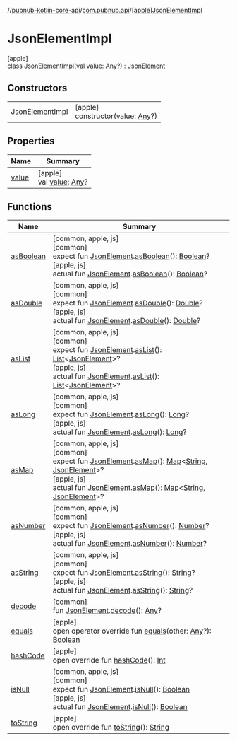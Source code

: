 //[pubnub-kotlin-core-api](../../../index.md)/[com.pubnub.api](../index.md)/[[apple]JsonElementImpl](index.md)

# JsonElementImpl

[apple]\
class [JsonElementImpl](index.md)(val value: [Any](https://kotlinlang.org/api/latest/jvm/stdlib/kotlin-stdlib/kotlin/-any/index.html)?) : [JsonElement](../-json-element/index.md)

## Constructors

| | |
|---|---|
| [JsonElementImpl](-json-element-impl.md) | [apple]<br>constructor(value: [Any](https://kotlinlang.org/api/latest/jvm/stdlib/kotlin-stdlib/kotlin/-any/index.html)?) |

## Properties

| Name | Summary |
|---|---|
| [value](../-json-element/[apple]value.md) | [apple]<br>val [value](../-json-element/[apple]value.md): [Any](https://kotlinlang.org/api/latest/jvm/stdlib/kotlin-stdlib/kotlin/-any/index.html)? |

## Functions

| Name | Summary |
|---|---|
| [asBoolean](../as-boolean.md) | [common, apple, js]<br>[common]<br>expect fun [JsonElement](../-json-element/index.md).[asBoolean](../as-boolean.md)(): [Boolean](https://kotlinlang.org/api/latest/jvm/stdlib/kotlin-stdlib/kotlin/-boolean/index.html)?<br>[apple, js]<br>actual fun [JsonElement](../-json-element/index.md).[asBoolean](../as-boolean.md)(): [Boolean](https://kotlinlang.org/api/latest/jvm/stdlib/kotlin-stdlib/kotlin/-boolean/index.html)? |
| [asDouble](../as-double.md) | [common, apple, js]<br>[common]<br>expect fun [JsonElement](../-json-element/index.md).[asDouble](../as-double.md)(): [Double](https://kotlinlang.org/api/latest/jvm/stdlib/kotlin-stdlib/kotlin/-double/index.html)?<br>[apple, js]<br>actual fun [JsonElement](../-json-element/index.md).[asDouble](../as-double.md)(): [Double](https://kotlinlang.org/api/latest/jvm/stdlib/kotlin-stdlib/kotlin/-double/index.html)? |
| [asList](../as-list.md) | [common, apple, js]<br>[common]<br>expect fun [JsonElement](../-json-element/index.md).[asList](../as-list.md)(): [List](https://kotlinlang.org/api/latest/jvm/stdlib/kotlin-stdlib/kotlin.collections/-list/index.html)&lt;[JsonElement](../-json-element/index.md)&gt;?<br>[apple, js]<br>actual fun [JsonElement](../-json-element/index.md).[asList](../as-list.md)(): [List](https://kotlinlang.org/api/latest/jvm/stdlib/kotlin-stdlib/kotlin.collections/-list/index.html)&lt;[JsonElement](../-json-element/index.md)&gt;? |
| [asLong](../as-long.md) | [common, apple, js]<br>[common]<br>expect fun [JsonElement](../-json-element/index.md).[asLong](../as-long.md)(): [Long](https://kotlinlang.org/api/latest/jvm/stdlib/kotlin-stdlib/kotlin/-long/index.html)?<br>[apple, js]<br>actual fun [JsonElement](../-json-element/index.md).[asLong](../as-long.md)(): [Long](https://kotlinlang.org/api/latest/jvm/stdlib/kotlin-stdlib/kotlin/-long/index.html)? |
| [asMap](../as-map.md) | [common, apple, js]<br>[common]<br>expect fun [JsonElement](../-json-element/index.md).[asMap](../as-map.md)(): [Map](https://kotlinlang.org/api/latest/jvm/stdlib/kotlin-stdlib/kotlin.collections/-map/index.html)&lt;[String](https://kotlinlang.org/api/latest/jvm/stdlib/kotlin-stdlib/kotlin/-string/index.html), [JsonElement](../-json-element/index.md)&gt;?<br>[apple, js]<br>actual fun [JsonElement](../-json-element/index.md).[asMap](../as-map.md)(): [Map](https://kotlinlang.org/api/latest/jvm/stdlib/kotlin-stdlib/kotlin.collections/-map/index.html)&lt;[String](https://kotlinlang.org/api/latest/jvm/stdlib/kotlin-stdlib/kotlin/-string/index.html), [JsonElement](../-json-element/index.md)&gt;? |
| [asNumber](../as-number.md) | [common, apple, js]<br>[common]<br>expect fun [JsonElement](../-json-element/index.md).[asNumber](../as-number.md)(): [Number](https://kotlinlang.org/api/latest/jvm/stdlib/kotlin-stdlib/kotlin/-number/index.html)?<br>[apple, js]<br>actual fun [JsonElement](../-json-element/index.md).[asNumber](../as-number.md)(): [Number](https://kotlinlang.org/api/latest/jvm/stdlib/kotlin-stdlib/kotlin/-number/index.html)? |
| [asString](../as-string.md) | [common, apple, js]<br>[common]<br>expect fun [JsonElement](../-json-element/index.md).[asString](../as-string.md)(): [String](https://kotlinlang.org/api/latest/jvm/stdlib/kotlin-stdlib/kotlin/-string/index.html)?<br>[apple, js]<br>actual fun [JsonElement](../-json-element/index.md).[asString](../as-string.md)(): [String](https://kotlinlang.org/api/latest/jvm/stdlib/kotlin-stdlib/kotlin/-string/index.html)? |
| [decode](../decode.md) | [common]<br>fun [JsonElement](../-json-element/index.md).[decode](../decode.md)(): [Any](https://kotlinlang.org/api/latest/jvm/stdlib/kotlin-stdlib/kotlin/-any/index.html)? |
| [equals](../-json-element/[apple]equals.md) | [apple]<br>open operator override fun [equals](../-json-element/[apple]equals.md)(other: [Any](https://kotlinlang.org/api/latest/jvm/stdlib/kotlin-stdlib/kotlin/-any/index.html)?): [Boolean](https://kotlinlang.org/api/latest/jvm/stdlib/kotlin-stdlib/kotlin/-boolean/index.html) |
| [hashCode](../-json-element/[apple]hash-code.md) | [apple]<br>open override fun [hashCode](../-json-element/[apple]hash-code.md)(): [Int](https://kotlinlang.org/api/latest/jvm/stdlib/kotlin-stdlib/kotlin/-int/index.html) |
| [isNull](../is-null.md) | [common, apple, js]<br>[common]<br>expect fun [JsonElement](../-json-element/index.md).[isNull](../is-null.md)(): [Boolean](https://kotlinlang.org/api/latest/jvm/stdlib/kotlin-stdlib/kotlin/-boolean/index.html)<br>[apple, js]<br>actual fun [JsonElement](../-json-element/index.md).[isNull](../is-null.md)(): [Boolean](https://kotlinlang.org/api/latest/jvm/stdlib/kotlin-stdlib/kotlin/-boolean/index.html) |
| [toString](../-json-element/to-string.md) | [apple]<br>open override fun [toString](../-json-element/to-string.md)(): [String](https://kotlinlang.org/api/latest/jvm/stdlib/kotlin-stdlib/kotlin/-string/index.html) |
